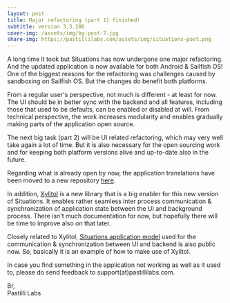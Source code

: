 ```yaml
---
layout: post
title: Major refactoring (part 1) finished!
subtitle: version 3.3.286
cover-img: /assets/img/bg-post-7.jpg
share-img: https://pastillilabs.com/assets/img/situations-post.png
---
```


A long time it took but Situations has now undergone one major refactoring. And the updated application is now available for both Android & Sailfish OS! One of the biggest reasons for the refactoring was challenges caused by sandboxing on Sailfish OS. But the changes do benefit both platforms.

From a regular user's perspective, not much is different - at least for now. The UI should be in better sync with the backend and all features, including those that used to be defaults, can be enabled or disabled at will. From technical perspective, the work increases modularity and enables gradually making parts of the application open source.

The next big task (part 2) will be UI related refactoring, which may very well take again a lot of time. But it is also necessary for the open sourcing work and for keeping both platform versions alive and up-to-date also in the future.

Regarding what is already open by now, the application translations have been moved to a new repository [here](https://github.com/pastillilabs/situations-translations).

In addition, [Xylitol](https://github.com/pastillilabs/xylitol) is a new library that is a big enabler for this new version of Situations. It enables rather seamless inter process communication & synchronization of application state between the UI and background process. There isn't much documentation for now, but hopefully there will be time to improve also on that later.

Closely related to Xylitol, [Situations application model](https://github.com/pastillilabs/xylitol) used for the communication & synchronization between UI and backend is also public now. So, basically it is an example of how to make use of Xylitol.

In case you find something in the application not working as well as it used to, please do send feedback to support(at)pastillilabs.com.

Br,  
Pastilli Labs

